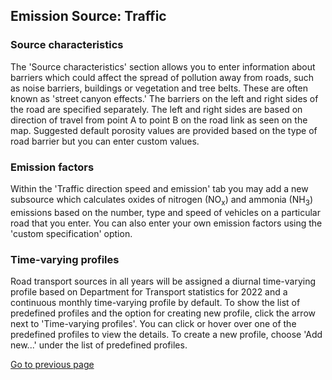 ## Emission Source: Traffic

### Source characteristics

The 'Source characteristics' section allows you to enter information about barriers which could affect the spread of pollution away from roads, such as noise barriers, buildings or vegetation and tree belts. These are often known as 'street canyon effects.' The barriers on the left and right sides of the road are specified separately. The left and right sides are based on direction of travel from point A to point B on the road link as seen on the map. Suggested default porosity values are provided based on the type of road barrier but you can enter custom values. 

### Emission factors

Within the 'Traffic direction speed and emission' tab you may add a new subsource which calculates oxides of nitrogen (NO<sub>x</sub>) and ammonia (NH<sub>3</sub>) emissions based on the number, type and speed of vehicles on a particular road that you enter. You can also enter your own emission factors using the 'custom specification' option.

### Time-varying profiles

Road transport sources in all years will be assigned a diurnal time-varying profile based on Department for Transport statistics for 2022 and a continuous monthly time-varying profile by default. To show the list of predefined profiles and the option for creating new profile, click the arrow next to 'Time-varying profiles'. You can click or hover over one of the predefined profiles to view the details. To create a new profile, choose 'Add new...' under the list of predefined profiles.

[Go to previous page](2-1-1-input-source.md)
